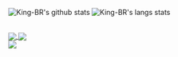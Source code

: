 ![King-BR's github stats](https://github-readme-stats.vercel.app/api?username=King-BR&show_icons=true&count_private=true&theme=tokyonight&custom_title=King-BR%27s%20GitHub%20Stats)
![King-BR's langs stats](https://github-readme-stats.vercel.app/api/top-langs/?username=King-BR&layout=compact&langs_count=10&theme=tokyonight&custom_title=Most%20used%20languages)

<br>

<a href="https://github.com/King-BR/ReactorBot">
  <img align="center" src="https://github-readme-stats.vercel.app/api/pin/?username=King-BR&repo=ReactorBot&show_owner=true&theme=tokyonight" />
</a>
<a href="https://github.com/King-BR/Chemdustry">
  <img align="center" src="https://github-readme-stats.vercel.app/api/pin/?username=King-BR&repo=Chemdustry&show_owner=true&theme=tokyonight" />
</a>

<br>

<a href="https://github.com/arubinofaux/mozambique-api-wrapper">
  <img align="center" src="https://github-readme-stats.vercel.app/api/pin/?username=arubinofaux&repo=mozambique-api-wrapper&show_owner=true&theme=tokyonight" />
</a>
